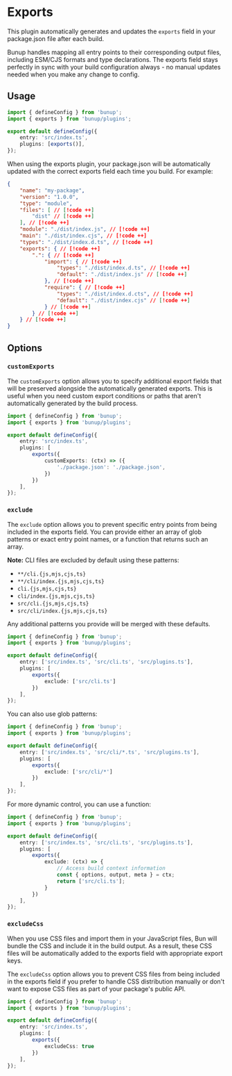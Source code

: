 # Exports

This plugin automatically generates and updates the `exports` field in your package.json file after each build.

Bunup handles mapping all entry points to their corresponding output files, including ESM/CJS formats and type declarations. The exports field stays perfectly in sync with your build configuration always - no manual updates needed when you make any change to config.

## Usage

```ts [bunup.config.ts]
import { defineConfig } from 'bunup';
import { exports } from 'bunup/plugins';

export default defineConfig({
	entry: 'src/index.ts',
	plugins: [exports()],
});
```

When using the exports plugin, your package.json will be automatically updated with the correct exports field each time you build. For example:

```json [package.json]
{
	"name": "my-package",
	"version": "1.0.0",
	"type": "module",
	"files": [ // [!code ++]
		"dist" // [!code ++]
	], // [!code ++]
	"module": "./dist/index.js", // [!code ++]
	"main": "./dist/index.cjs", // [!code ++]
	"types": "./dist/index.d.ts", // [!code ++]
	"exports": { // [!code ++]
		".": { // [!code ++]
			"import": { // [!code ++]
				"types": "./dist/index.d.ts", // [!code ++]
				"default": "./dist/index.js" // [!code ++]
			}, // [!code ++]
			"require": { // [!code ++]
				"types": "./dist/index.d.cts", // [!code ++]
				"default": "./dist/index.cjs" // [!code ++]
			} // [!code ++]
		} // [!code ++]
	} // [!code ++]
}
```

## Options

### `customExports`

The `customExports` option allows you to specify additional export fields that will be preserved alongside the automatically generated exports. This is useful when you need custom export conditions or paths that aren't automatically generated by the build process.

```ts [bunup.config.ts]
import { defineConfig } from 'bunup';
import { exports } from 'bunup/plugins';

export default defineConfig({
	entry: 'src/index.ts',
	plugins: [
		exports({
			customExports: (ctx) => ({
				'./package.json': './package.json',
			})
		})
	],
});
```

### `exclude`

The `exclude` option allows you to prevent specific entry points from being included in the exports field. You can provide either an array of glob patterns or exact entry point names, or a function that returns such an array.

**Note:** CLI files are excluded by default using these patterns:
- `**/cli.{js,mjs,cjs,ts}`
- `**/cli/index.{js,mjs,cjs,ts}`
- `cli.{js,mjs,cjs,ts}`
- `cli/index.{js,mjs,cjs,ts}`
- `src/cli.{js,mjs,cjs,ts}`
- `src/cli/index.{js,mjs,cjs,ts}`

Any additional patterns you provide will be merged with these defaults.

```ts [bunup.config.ts]
import { defineConfig } from 'bunup';
import { exports } from 'bunup/plugins';

export default defineConfig({
	entry: ['src/index.ts', 'src/cli.ts', 'src/plugins.ts'],
	plugins: [
		exports({
			exclude: ['src/cli.ts']
		})
	],
});
```

You can also use glob patterns:

```ts [bunup.config.ts]
import { defineConfig } from 'bunup';
import { exports } from 'bunup/plugins';

export default defineConfig({
	entry: ['src/index.ts', 'src/cli/*.ts', 'src/plugins.ts'],
	plugins: [
		exports({
			exclude: ['src/cli/*']
		})
	],
});
```

For more dynamic control, you can use a function:

```ts [bunup.config.ts]
import { defineConfig } from 'bunup';
import { exports } from 'bunup/plugins';

export default defineConfig({
	entry: ['src/index.ts', 'src/cli.ts', 'src/plugins.ts'],
	plugins: [
		exports({
			exclude: (ctx) => {
				// Access build context information
				const { options, output, meta } = ctx;
				return ['src/cli.ts'];
			}
		})
	],
});
```

### `excludeCss`

When you use CSS files and import them in your JavaScript files, Bun will bundle the CSS and include it in the build output. As a result, these CSS files will be automatically added to the exports field with appropriate export keys. 

The `excludeCss` option allows you to prevent CSS files from being included in the exports field if you prefer to handle CSS distribution manually or don't want to expose CSS files as part of your package's public API.

```ts [bunup.config.ts]
import { defineConfig } from 'bunup';
import { exports } from 'bunup/plugins';

export default defineConfig({
	entry: 'src/index.ts',
	plugins: [
		exports({
			excludeCss: true
		})
	],
});
```
